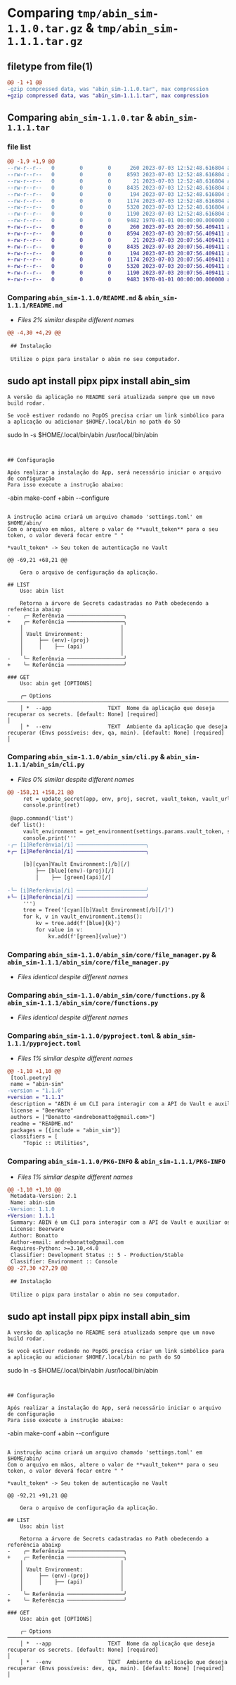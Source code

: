 # Comparing `tmp/abin_sim-1.1.0.tar.gz` & `tmp/abin_sim-1.1.1.tar.gz`

## filetype from file(1)

```diff
@@ -1 +1 @@
-gzip compressed data, was "abin_sim-1.1.0.tar", max compression
+gzip compressed data, was "abin_sim-1.1.1.tar", max compression
```

## Comparing `abin_sim-1.1.0.tar` & `abin_sim-1.1.1.tar`

### file list

```diff
@@ -1,9 +1,9 @@
--rw-r--r--   0        0        0      260 2023-07-03 12:52:48.616804 abin_sim-1.1.0/LICENSE
--rw-r--r--   0        0        0     8593 2023-07-03 12:52:48.616804 abin_sim-1.1.0/README.md
--rw-r--r--   0        0        0       21 2023-07-03 12:52:48.616804 abin_sim-1.1.0/abin_sim/__init__.py
--rw-r--r--   0        0        0     8435 2023-07-03 12:52:48.616804 abin_sim-1.1.0/abin_sim/cli.py
--rw-r--r--   0        0        0      194 2023-07-03 12:52:48.616804 abin_sim-1.1.0/abin_sim/config.py
--rw-r--r--   0        0        0     1174 2023-07-03 12:52:48.616804 abin_sim-1.1.0/abin_sim/core/file_manager.py
--rw-r--r--   0        0        0     5320 2023-07-03 12:52:48.616804 abin_sim-1.1.0/abin_sim/core/functions.py
--rw-r--r--   0        0        0     1190 2023-07-03 12:52:48.616804 abin_sim-1.1.0/pyproject.toml
--rw-r--r--   0        0        0     9482 1970-01-01 00:00:00.000000 abin_sim-1.1.0/PKG-INFO
+-rw-r--r--   0        0        0      260 2023-07-03 20:07:56.409411 abin_sim-1.1.1/LICENSE
+-rw-r--r--   0        0        0     8594 2023-07-03 20:07:56.409411 abin_sim-1.1.1/README.md
+-rw-r--r--   0        0        0       21 2023-07-03 20:07:56.409411 abin_sim-1.1.1/abin_sim/__init__.py
+-rw-r--r--   0        0        0     8435 2023-07-03 20:07:56.409411 abin_sim-1.1.1/abin_sim/cli.py
+-rw-r--r--   0        0        0      194 2023-07-03 20:07:56.409411 abin_sim-1.1.1/abin_sim/config.py
+-rw-r--r--   0        0        0     1174 2023-07-03 20:07:56.409411 abin_sim-1.1.1/abin_sim/core/file_manager.py
+-rw-r--r--   0        0        0     5320 2023-07-03 20:07:56.409411 abin_sim-1.1.1/abin_sim/core/functions.py
+-rw-r--r--   0        0        0     1190 2023-07-03 20:07:56.409411 abin_sim-1.1.1/pyproject.toml
+-rw-r--r--   0        0        0     9483 1970-01-01 00:00:00.000000 abin_sim-1.1.1/PKG-INFO
```

### Comparing `abin_sim-1.1.0/README.md` & `abin_sim-1.1.1/README.md`

 * *Files 2% similar despite different names*

```diff
@@ -4,30 +4,29 @@
 
 ## Instalação
 
 Utilize o pipx para instalar o abin no seu computador.
 ```
 sudo apt install pipx
 pipx install abin_sim
-
 ```
 A versão da aplicação no README será atualizada sempre que um novo build rodar.
 
 Se você estiver rodando no PopOS precisa criar um link simbólico para a aplicação ou adicionar $HOME/.local/bin no path do SO
 ```
 sudo ln -s $HOME/.local/bin/abin /usr/local/bin/abin
 ```
 
 
 ## Configuração
 
 Após realizar a instalação do App, será necessário iniciar o arquivo de configuração
 Para isso execute a instrução abaixo:
 ```
-abin make-conf
+abin --configure
 ```
 
 A instrução acima criará um arquivo chamado 'settings.toml' em $HOME/abin/
 Com o arquivo em mãos, altere o valor de **vault_token** para o seu token, o valor deverá focar entre " "
 
 *vault_token* -> Seu token de autenticação no Vault
 
@@ -69,21 +68,21 @@
 
     Gera o arquivo de configuração da aplicação.
 
 ## LIST
     Uso: abin list
 
     Retorna a árvore de Secrets cadastradas no Path obedecendo a referência abaixp
-    ╭─ Referênvia ──────────────────╮
+    ╭─ Referência ──────────────────╮
     │                               │ 
     │ Vault Environment:            │
     │     ├── (env)-(proj)          │
     │     │    ├── (api)            │
     │                               │
-    ╰─ Referênvia ──────────────────╯
+    ╰─ Referência ──────────────────╯
 
 ### GET
     Uso: abin get [OPTIONS]                                                                                                                            
                                                                                                                                                       
     ╭─ Options ────────────────────────────────────────────────────────────────────────────────────────────────────────────────────────────────────────────╮
     │ *  --app                  TEXT  Nome da aplicação que deseja recuperar os secrets. [default: None] [required]                                        │
     │ *  --env                  TEXT  Ambiente da aplicação que deseja recuperar (Envs possíveis: dev, qa, main). [default: None] [required]               │
```

### Comparing `abin_sim-1.1.0/abin_sim/cli.py` & `abin_sim-1.1.1/abin_sim/cli.py`

 * *Files 0% similar despite different names*

```diff
@@ -158,21 +158,21 @@
     ret = update_secret(app, env, proj, secret, vault_token, vault_url, payload)
     console.print(ret)
 
 @app.command('list')
 def list():
     vault_environment = get_environment(settings.params.vault_token, settings.params.vault_url)
     console.print('''
-╭─ [i]Referênvia[/i] ──────────────────────╮
+╭─ [i]Referência[/i] ──────────────────────╮
 
     [b][cyan]Vault Environment:[/b][/]
         ├── [blue](env)-(proj)[/]
         │    ├── [green](api)[/]
 
-╰─ [i]Referênvia[/i] ──────────────────────╯
+╰─ [i]Referência[/i] ──────────────────────╯
     ''')
     tree = Tree('[cyan][b]Vault Environment[/b][/]')
     for k, v in vault_environment.items():
         kv = tree.add(f'[blue]{k}')
         for value in v:
             kv.add(f'[green]{value}')
```

### Comparing `abin_sim-1.1.0/abin_sim/core/file_manager.py` & `abin_sim-1.1.1/abin_sim/core/file_manager.py`

 * *Files identical despite different names*

### Comparing `abin_sim-1.1.0/abin_sim/core/functions.py` & `abin_sim-1.1.1/abin_sim/core/functions.py`

 * *Files identical despite different names*

### Comparing `abin_sim-1.1.0/pyproject.toml` & `abin_sim-1.1.1/pyproject.toml`

 * *Files 1% similar despite different names*

```diff
@@ -1,10 +1,10 @@
 [tool.poetry]
 name = "abin-sim"
-version = "1.1.0"
+version = "1.1.1"
 description = "ABIN é um CLI para interagir com a API do Vault e auxiliar os Desenvolvedores nos projetos da SIMTech"
 license = "BeerWare"
 authors = ["Bonatto <andrebonatto@gmail.com>"]
 readme = "README.md"
 packages = [{include = "abin_sim"}]
 classifiers = [
     "Topic :: Utilities",
```

### Comparing `abin_sim-1.1.0/PKG-INFO` & `abin_sim-1.1.1/PKG-INFO`

 * *Files 1% similar despite different names*

```diff
@@ -1,10 +1,10 @@
 Metadata-Version: 2.1
 Name: abin-sim
-Version: 1.1.0
+Version: 1.1.1
 Summary: ABIN é um CLI para interagir com a API do Vault e auxiliar os Desenvolvedores nos projetos da SIMTech
 License: Beerware
 Author: Bonatto
 Author-email: andrebonatto@gmail.com
 Requires-Python: >=3.10,<4.0
 Classifier: Development Status :: 5 - Production/Stable
 Classifier: Environment :: Console
@@ -27,30 +27,29 @@
 
 ## Instalação
 
 Utilize o pipx para instalar o abin no seu computador.
 ```
 sudo apt install pipx
 pipx install abin_sim
-
 ```
 A versão da aplicação no README será atualizada sempre que um novo build rodar.
 
 Se você estiver rodando no PopOS precisa criar um link simbólico para a aplicação ou adicionar $HOME/.local/bin no path do SO
 ```
 sudo ln -s $HOME/.local/bin/abin /usr/local/bin/abin
 ```
 
 
 ## Configuração
 
 Após realizar a instalação do App, será necessário iniciar o arquivo de configuração
 Para isso execute a instrução abaixo:
 ```
-abin make-conf
+abin --configure
 ```
 
 A instrução acima criará um arquivo chamado 'settings.toml' em $HOME/abin/
 Com o arquivo em mãos, altere o valor de **vault_token** para o seu token, o valor deverá focar entre " "
 
 *vault_token* -> Seu token de autenticação no Vault
 
@@ -92,21 +91,21 @@
 
     Gera o arquivo de configuração da aplicação.
 
 ## LIST
     Uso: abin list
 
     Retorna a árvore de Secrets cadastradas no Path obedecendo a referência abaixp
-    ╭─ Referênvia ──────────────────╮
+    ╭─ Referência ──────────────────╮
     │                               │ 
     │ Vault Environment:            │
     │     ├── (env)-(proj)          │
     │     │    ├── (api)            │
     │                               │
-    ╰─ Referênvia ──────────────────╯
+    ╰─ Referência ──────────────────╯
 
 ### GET
     Uso: abin get [OPTIONS]                                                                                                                            
                                                                                                                                                       
     ╭─ Options ────────────────────────────────────────────────────────────────────────────────────────────────────────────────────────────────────────────╮
     │ *  --app                  TEXT  Nome da aplicação que deseja recuperar os secrets. [default: None] [required]                                        │
     │ *  --env                  TEXT  Ambiente da aplicação que deseja recuperar (Envs possíveis: dev, qa, main). [default: None] [required]               │
```

